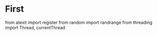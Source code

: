 # First
from atexit import register
from random import randrange
from threading import Thread, currentThread

